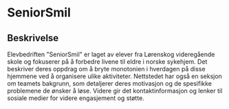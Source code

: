 # SeniorSmil

## Beskrivelse
Elevbedriften "SeniorSmil" er laget av elever fra Lørenskog videregående skole og fokuserer på å forbedre livene til eldre i norske sykehjem. Det beskriver deres oppdrag om å bryte monotonien i hverdagen på disse hjemmene ved å organisere ulike aktiviteter. Nettstedet har også en seksjon om teamets bakgrunn, som detaljerer deres motivasjon og de spesifikke problemene de ønsker å løse. Videre gir det kontaktinformasjon og lenker til sosiale medier for videre engasjement og støtte. 